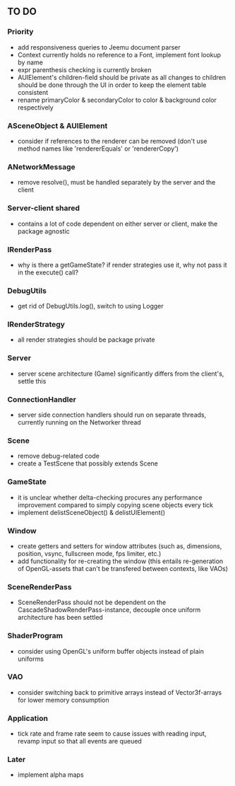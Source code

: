 ## TO DO

### Priority
- add responsiveness queries to Jeemu document parser
- Context currently holds no reference to a Font, implement font lookup by name
- expr parenthesis checking is currently broken
- AUIElement's children-field should be private as all changes to children should be done through the UI in order to keep the element table consistent
- rename primaryColor & secondaryColor to color & background color respectively

### ASceneObject & AUIElement
- consider if references to the renderer can be removed (don't use method names like 'rendererEquals' or 'rendererCopy')

### ANetworkMessage
- remove resolve(), must be handled separately by the server and the client

### Server-client shared
- contains a lot of code dependent on either server or client, make the package agnostic

### IRenderPass
- why is there a getGameState? if render strategies use it, why not pass it in the execute() call?

### DebugUtils
- get rid of DebugUtils.log(), switch to using Logger

### IRenderStrategy
- all render strategies should be package private

### Server
- server scene architecture (Game) significantly differs from the client's, settle this

### ConnectionHandler
- server side connection handlers should run on separate threads, currently running on the Networker thread

### Scene
- remove debug-related code
- create a TestScene that possibly extends Scene

### GameState
- it is unclear whether delta-checking procures any performance improvement compared to simply copying scene objects every tick
- implement delistSceneObject() & delistUIElement()

### Window
- create getters and setters for window attributes (such as, dimensions, position, vsync, fullscreen mode, fps limiter, etc.)
- add functionality for re-creating the window (this entails re-generation of OpenGL-assets that can't be transfered between contexts, like VAOs)

### SceneRenderPass
- SceneRenderPass should not be dependent on the CascadeShadowRenderPass-instance, decouple once uniform architecture has been settled

### ShaderProgram
- consider using OpenGL's uniform buffer objects instead of plain uniforms

### VAO
- consider switching back to primitive arrays instead of Vector3f-arrays for lower memory consumption

### Application
- tick rate and frame rate seem to cause issues with reading input, revamp input so that all events are queued

### Later
- implement alpha maps
